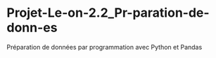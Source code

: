 # Projet-Le-on-2.2_Pr-paration-de-donn-es
Préparation de données par programmation avec Python et Pandas
